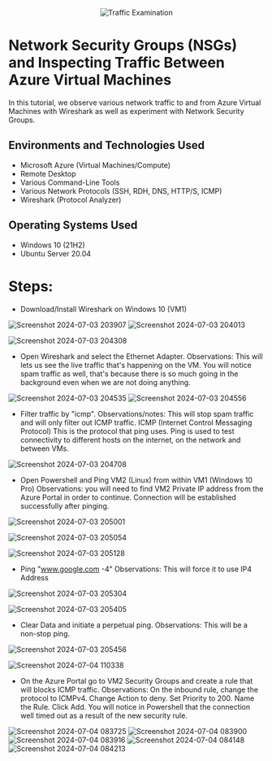 <p align="center">
<img src="https://i.imgur.com/Ua7udoS.png" alt="Traffic Examination"/>
</p>

<h1>Network Security Groups (NSGs) and Inspecting Traffic Between Azure Virtual Machines</h1>
In this tutorial, we observe various network traffic to and from Azure Virtual Machines with Wireshark as well as experiment with Network Security Groups. <br />


<h2>Environments and Technologies Used</h2>

- Microsoft Azure (Virtual Machines/Compute)
- Remote Desktop
- Various Command-Line Tools
- Various Network Protocols (SSH, RDH, DNS, HTTP/S, ICMP)
- Wireshark (Protocol Analyzer)

<h2>Operating Systems Used </h2>

- Windows 10 (21H2)
- Ubuntu Server 20.04

# Steps:

- Download/Install Wireshark on Windows 10 (VM1)

![Screenshot 2024-07-03 203907](https://github.com/erik-salgado/Azure-Networking/assets/173113320/4b2a8ec0-e9a3-458e-89a0-b677c3ef195e)
![Screenshot 2024-07-03 204013](https://github.com/erik-salgado/Azure-Networking/assets/173113320/d06b4d7a-9ab9-409b-b874-b5d65cd38738)

![Screenshot 2024-07-03 204308](https://github.com/erik-salgado/Azure-Networking/assets/173113320/47c91c90-2f8b-4154-b492-20d336c712bf)

- Open Wireshark and select the Ethernet Adapter. Observations: This will lets us see the live traffic that's happening on the VM. You will notice spam traffic as well, that's because there is so much going in the background even when we are not doing anything.

![Screenshot 2024-07-03 204535](https://github.com/erik-salgado/Azure-Networking/assets/173113320/477e0675-2555-423f-b26e-ebd2c8c0cf0d)
![Screenshot 2024-07-03 204556](https://github.com/erik-salgado/Azure-Networking/assets/173113320/3238e9fc-e3b0-468e-be7f-d059ad60cb39)

- Filter traffic by "icmp". Observations/notes: This will stop spam traffic and will only filter out ICMP traffic. ICMP (Internet Control Messaging Protocol) This is the protocol that ping uses. Ping is used to test connectivity to different hosts on the internet, on the network and between VMs.

![Screenshot 2024-07-03 204708](https://github.com/erik-salgado/Azure-Networking/assets/173113320/393c929c-8670-4ae6-98af-384643684a23)

- Open Powershell and Ping VM2 (Linux) from within VM1 (Windows 10 Pro) Observations: you will need to find VM2 Private IP address from the Azure Portal in order to continue. Connection will be established successfully after pinging.

![Screenshot 2024-07-03 205001](https://github.com/erik-salgado/Azure-Networking/assets/173113320/4d8fd403-3808-4416-830b-c78fde4f1206)

![Screenshot 2024-07-03 205054](https://github.com/erik-salgado/Azure-Networking/assets/173113320/66a87a67-b483-402c-9b73-c04bc8c36e20)

![Screenshot 2024-07-03 205128](https://github.com/erik-salgado/Azure-Networking/assets/173113320/139457f2-7950-4608-98ec-1e46a9edfb4a)

- Ping "www.google.com -4" Observations: This will force it to use IP4 Address

![Screenshot 2024-07-03 205304](https://github.com/erik-salgado/Azure-Networking/assets/173113320/2bf4893e-466d-4422-b075-7e4c5330f0c6)

![Screenshot 2024-07-03 205405](https://github.com/erik-salgado/Azure-Networking/assets/173113320/e73a0d80-4723-4b61-9c1d-fb0a283fa72d)

- Clear Data and initiate a perpetual ping. Observations: This will be a non-stop ping.

![Screenshot 2024-07-03 205456](https://github.com/erik-salgado/Azure-Networking/assets/173113320/b6c18cce-e78b-4d01-a631-7e9525722fee)

![Screenshot 2024-07-04 110338](https://github.com/erik-salgado/Azure-Networking/assets/173113320/b9ed386f-c093-45b1-90af-63d842daa31c)

- On the Azure Portal go to VM2 Security Groups and create a rule that will blocks ICMP traffic. Observations: On the inbound rule, change the protocol to ICMPv4. Change Action to deny. Set Priority to 200. Name the Rule. Click Add. You will notice in Powershell that the connection well timed out as a result of the new security rule.

![Screenshot 2024-07-04 083725](https://github.com/erik-salgado/Azure-Networking/assets/173113320/e7e876af-a87f-4d27-8d20-4cb96bbe61e6)
![Screenshot 2024-07-04 083900](https://github.com/erik-salgado/Azure-Networking/assets/173113320/53d2d1ff-de04-4942-885f-e700ba01f57d)
![Screenshot 2024-07-04 083916](https://github.com/erik-salgado/Azure-Networking/assets/173113320/6cdfb06e-b2db-42d6-8f6d-c1cbf480e8ec)
![Screenshot 2024-07-04 084148](https://github.com/erik-salgado/Azure-Networking/assets/173113320/f93c4302-c6c5-4b5e-8d18-0b6a19dfd8ce)
![Screenshot 2024-07-04 084213](https://github.com/erik-salgado/Azure-Networking/assets/173113320/9086595b-ceb2-49d7-97d9-754f76e38860)





















